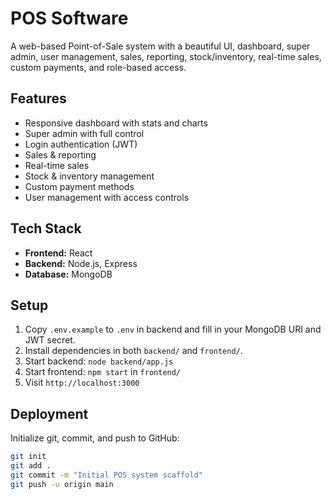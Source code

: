 # POS Software

A web-based Point-of-Sale system with a beautiful UI, dashboard, super admin, user management, sales, reporting, stock/inventory, real-time sales, custom payments, and role-based access.

## Features

- Responsive dashboard with stats and charts
- Super admin with full control
- Login authentication (JWT)
- Sales & reporting
- Real-time sales
- Stock & inventory management
- Custom payment methods
- User management with access controls

## Tech Stack

- **Frontend:** React
- **Backend:** Node.js, Express
- **Database:** MongoDB

## Setup

1. Copy `.env.example` to `.env` in backend and fill in your MongoDB URI and JWT secret.
2. Install dependencies in both `backend/` and `frontend/`.
3. Start backend: `node backend/app.js`
4. Start frontend: `npm start` in `frontend/`
5. Visit `http://localhost:3000`

## Deployment

Initialize git, commit, and push to GitHub:
```sh
git init
git add .
git commit -m "Initial POS system scaffold"
git push -u origin main